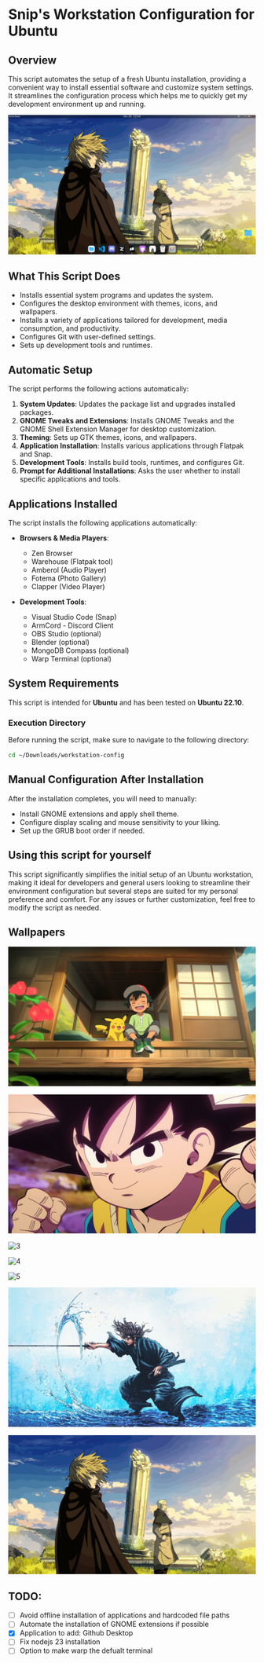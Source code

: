 # Snip's Workstation Configuration  for Ubuntu

## Overview

This script automates the setup of a fresh Ubuntu installation, providing a convenient way to install essential software and customize system settings. It streamlines the configuration process which helps me to quickly get my development environment up and running.

![ss](ss.png)

## What This Script Does

- Installs essential system programs and updates the system.
- Configures the desktop environment with themes, icons, and wallpapers.
- Installs a variety of applications tailored for development, media consumption, and productivity.
- Configures Git with user-defined settings.
- Sets up development tools and runtimes.

## Automatic Setup

The script performs the following actions automatically:

1. **System Updates**: Updates the package list and upgrades installed packages.
2. **GNOME Tweaks and Extensions**: Installs GNOME Tweaks and the GNOME Shell Extension Manager for desktop customization.
3. **Theming**: Sets up GTK themes, icons, and wallpapers.
4. **Application Installation**: Installs various applications through Flatpak and Snap.
5. **Development Tools**: Installs build tools, runtimes, and configures Git.
6. **Prompt for Additional Installations**: Asks the user whether to install specific applications and tools.

## Applications Installed

The script installs the following applications automatically:

- **Browsers & Media Players**:
  - Zen Browser
  - Warehouse (Flatpak tool)
  - Amberol (Audio Player)
  - Fotema (Photo Gallery)
  - Clapper (Video Player)
  
- **Development Tools**:
  - Visual Studio Code (Snap)
  - ArmCord - Discord Client
  - OBS Studio (optional)
  - Blender (optional)
  - MongoDB Compass (optional)
  - Warp Terminal (optional)

## System Requirements

This script is intended for **Ubuntu** and has been tested on **Ubuntu 22.10**. 

### Execution Directory

Before running the script, make sure to navigate to the following directory:

```bash
cd ~/Downloads/workstation-config
```

## Manual Configuration After Installation

After the installation completes, you will need to manually:

- Install GNOME extensions and apply shell theme. 
- Configure display scaling and mouse sensitivity to your liking.
- Set up the GRUB boot order if needed.

## Using this script for yourself

This script significantly simplifies the initial setup of an Ubuntu workstation, making it ideal for developers and general users looking to streamline their environment configuration but several steps are suited for my personal preference and comfort. For any issues or further customization, feel free to modify the script as needed.

## Wallpapers

![1](wallpapers/1.jpg)

![2](wallpapers/2.jpg)

![3](wallpapers/3.jpg)

![4](wallpapers/4.jpg)

![5](wallpapers/5.jpg)

![6](wallpapers/6.jpg)

![7](wallpapers/7.jpg)

## TODO:
- [ ] Avoid offline installation of applications and hardcoded file paths
- [ ] Automate the installation of GNOME extensions if possible
- [x] Application to add: Github Desktop
- [ ] Fix nodejs 23 installation
- [ ] Option to make warp the defualt terminal
